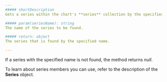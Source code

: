 ```yaml
---
##### shortDescription
Gets a series within the chart's **series** collection by the specified name (see the **name** option).

##### param(seriesName): string
The name of the series to be found.

##### return: object
The series that is found by the specified name.

---
```

If a series with the specified name is not found, the method returns *null*.

To learn about series members you can use, refer to the description of the **Series** object.